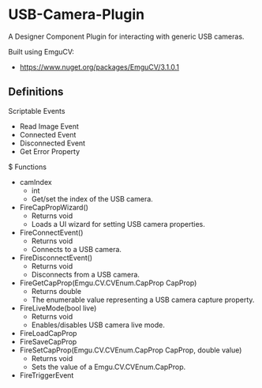 # USB-Camera-Plugin

A Designer Component Plugin for interacting with generic USB cameras.

Built using EmguCV:
- https://www.nuget.org/packages/EmguCV/3.1.0.1

## Definitions

Scriptable Events
- Read Image Event
- Connected Event
- Disconnected Event
- Get Error Property

$ Functions
- camIndex
	- int
	- Get/set the index of the USB camera.
- FireCapPropWizard()
	- Returns void
	- Loads a UI wizard for setting USB camera properties.
- FireConnectEvent()
	- Returns void
	- Connects to a USB camera.
- FireDisconnectEvent()
	- Returns void
	- Disconnects from a USB camera.
- FireGetCapProp(Emgu.CV.CVEnum.CapProp CapProp)
	- Returns double
	- The enumerable value representing a USB camera capture property.
- FireLiveMode(bool live)
	- Returns void
	- Enables/disables USB camera live mode.
- FireLoadCapProp
- FireSaveCapProp
- FireSetCapProp(Emgu.CV.CVEnum.CapProp CapProp, double value)
	- Returns void
	- Sets the value of a Emgu.CV.CVEnum.CapProp.
- FireTriggerEvent